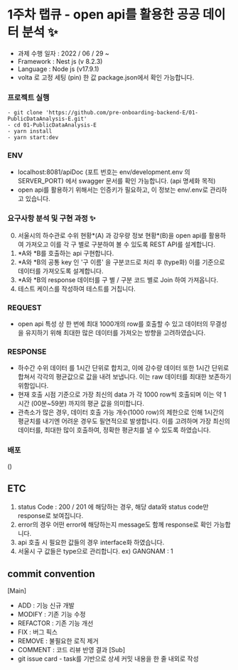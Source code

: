 # 1주차 랩큐 - open api를 활용한 공공 데이터 분석 ✨
- 과제 수행 일자 : 2022 / 06 / 29 ~ 
- Framework : Nest js (v 8.2.3)
- Language : Node js (v17.9.1)
- volta 로 고정 세팅 (pin) 한 값 package.json에서 확인 가능합니다.

### 프로젝트 실행
    - git clone 'https://github.com/pre-onboarding-backend-E/01-PublicDataAnalysis-E.git'
    - cd 01-PublicDataAnalysis-E
    - yarn install
    - yarn start:dev

### ENV
- localhost:8081/apiDoc (포트 번호는 env/development.env 의 SERVER_PORT) 에서 swagger 문서를 확인 가능합니다.  (api 명세화 목적)
- open api를 활용하기 위해서는 인증키가 필요하고, 이 정보는 env/.env로 관리하고 있습니다.

### 요구사항 분석 및 구현 과정 ✨
0. 서울시의 하수관로 수위 현황*(A) 과 강우량 정보 현황*(B)을 open api를 활용하여 가져오고 이를 각 구 별로 구분하여 볼 수 있도록  REST API를 설계합니다.
1. *A와 *B를 호출하는 api 구현합니다.
2. *A와 *B의 공통 key 인 '구 이름' 을 구분코드로 처리 후 (type화) 이를 기준으로 데이터를 가져오도록 설계합니다.
3.  *A와 *B의 response 데이터를 구 별 / 구분 코드 별로 Join 하여 가져옵니다.
4. 테스트 케이스를 작성하여 테스트를 거칩니다.


### REQUEST
- open api 특성 상 한 번에 최대 1000개의 row를 호출할 수 있고 데이터의 무결성을 유지하기 위해 최대한 많은 데이터를 가져오는 방향을 고려하였습니다. 

### RESPONSE
- 하수간 수위 데이터 를 1시간 단위로 합치고, 이에 강수량 데이터 또한 1시간 단위로 합쳐서 각각의 평균값으로 값을 내려 보냅니다. 이는 raw 데이터를 최대한 보존하기 위함입니다.
- 현재 호출 시점 기준으로 가장 최신의 data 가 각 1000 row씩 호출되며 이는 약 1시간 (00분~59분) 까지의 평균 값을 의미합니다.
- 관측소가 많은 경우, 데이터 호출 가능 개수(1000 row)의 제한으로 인해 1시간의 평균치를 내기엔 어려운 경우도 필연적으로 발생합니다. 이를 고려하며 가장 최신의 데이터를, 최대한 많이 호출하여, 정확한 평균치를 낼 수 있도록 하였습니다.

### 배포
()

## ETC
1. status Code : 200 / 201 에 해당하는 경우, 해당 data와 status code만 response로 보여집니다. 
2. error의 경우 어떤 error에 해당하는지 message도 함께 response로 확인 가능합니다.
3. api 호출 시 필요한 값들의 경우 interface화 하였습니다.
4. 서울시 구 값들은 type으로 관리합니다. ex) GANGNAM : 1 

## commit convention
[Main]
- ADD : 기능 신규 개발 
- MODIFY : 기존 기능 수정
- REFACTOR : 기존 기능 개선
- FIX : 버그 픽스
- REMOVE : 불필요한 로직 제거
- COMMENT : 코드 리뷰 반영 결과
[Sub]
- git issue card - task를 기반으로 상세 커밋 내용을 한 줄 내외로 작성